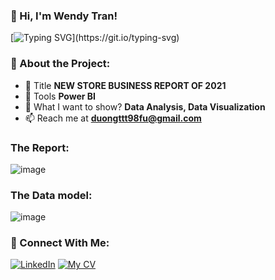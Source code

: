 ### 👋 Hi, I'm Wendy Tran!

[![Typing SVG](https://readme-typing-svg.herokuapp.com?color=%2336BCF7&lines=Welcome+to+my+PowerBI+Project!)](https://git.io/typing-svg)

### 🚀 About the Project:
- 🔭 Title **NEW STORE BUSINESS REPORT OF 2021**
- 🌱 Tools **Power BI**
- 💬 What I want to show? **Data Analysis, Data Visualization**
- 📫 Reach me at **duongttt98fu@gmail.com**



### The Report:
![image](https://github.com/user-attachments/assets/17e2a90b-8407-4477-ad46-1e8eb0cd08ca)


### The Data model:
![image](https://github.com/user-attachments/assets/3f3c52c9-4dab-4e2a-b44d-a1d00fe9f358)


### 🔗 Connect With Me:
[![LinkedIn](https://img.shields.io/badge/LinkedIn-ThuyDuongTran-blue?style=for-the-badge&logo=linkedin)](www.linkedin.com/in/thuy-duong-tran-63b9a7242)
[![My CV](https://img.shields.io/badge/Twitter-YourHandle-blue?style=for-the-badge&logo=twitter)](https://twitter.com/your-handle)
